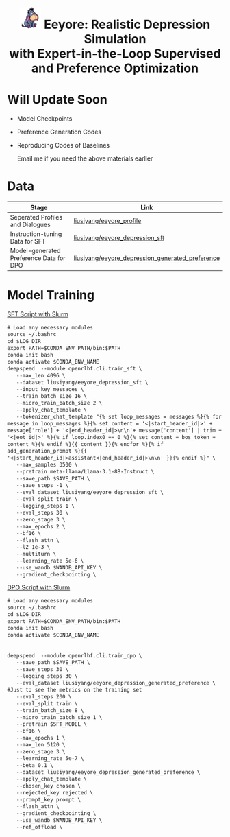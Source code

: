 <h1 align="center">  <img src="https://github.com/MichiganNLP/Eeyore/blob/main/icon.png" width="50" height="50"> Eeyore: Realistic Depression Simulation  <br /> with Expert-in-the-Loop Supervised and Preference Optimization </h1>

# Will Update Soon

* Model Checkpoints
* Preference Generation Codes
* Reproducing Codes of Baselines

  Email me if you need the above materials earlier


# Data
|Stage|Link|
|-------|-------|
|Seperated Profiles and Dialogues|[liusiyang/eeyore_profile](https://huggingface.co/datasets/liusiyang/eeyore_profile)|
|Instruction-tuning Data for SFT|[liusiyang/eeyore_depression_sft](https://huggingface.co/datasets/liusiyang/eeyore_depression_sft)|
|Model-generated Preference Data for DPO|[liusiyang/eeyore_depression_generated_preference](https://huggingface.co/datasets/liusiyang/eeyore_depression_generated_preference)|


# Model Training

[SFT Script with Slurm](https://github.com/MichiganNLP/Eeyore/blob/main/code/train_sft_slurm_example.sh)
```
# Load any necessary modules
source ~/.bashrc
cd $LOG_DIR
export PATH=$CONDA_ENV_PATH/bin:$PATH
conda init bash
conda activate $CONDA_ENV_NAME
deepspeed  --module openrlhf.cli.train_sft \
   --max_len 4096 \
   --dataset liusiyang/eeyore_depression_sft \
   --input_key messages \
   --train_batch_size 16 \
   --micro_train_batch_size 2 \
   --apply_chat_template \
   --tokenizer_chat_template "{% set loop_messages = messages %}{% for message in loop_messages %}{% set content = '<|start_header_id|>' + message['role'] + '<|end_header_id|>\n\n'+ message['content'] | trim + '<|eot_id|>' %}{% if loop.index0 == 0 %}{% set content = bos_token + content %}{% endif %}{{ content }}{% endfor %}{% if add_generation_prompt %}{{ '<|start_header_id|>assistant<|end_header_id|>\n\n' }}{% endif %}" \
   --max_samples 3500 \
   --pretrain meta-llama/Llama-3.1-8B-Instruct \
   --save_path $SAVE_PATH \
   --save_steps -1 \
   --eval_dataset liusiyang/eeyore_depression_sft \
   --eval_split train \
   --logging_steps 1 \
   --eval_steps 30 \
   --zero_stage 3 \
   --max_epochs 2 \
   --bf16 \
   --flash_attn \
   --l2 1e-3 \
   --multiturn \
   --learning_rate 5e-6 \
   --use_wandb $WANDB_API_KEY \
   --gradient_checkpointing \
```

[DPO Script with Slurm](https://github.com/MichiganNLP/Eeyore/blob/main/code/train_dpo_slurm_example.sh)

```
# Load any necessary modules
source ~/.bashrc
cd $LOG_DIR
export PATH=$CONDA_ENV_PATH/bin:$PATH
conda init bash
conda activate $CONDA_ENV_NAME


deepspeed  --module openrlhf.cli.train_dpo \
   --save_path $SAVE_PATH \
   --save_steps 30 \
   --logging_steps 30 \
   --eval_dataset liusiyang/eeyore_depression_generated_preference \ #Just to see the metrics on the training set
   --eval_steps 200 \
   --eval_split train \
   --train_batch_size 8 \
   --micro_train_batch_size 1 \
   --pretrain $SFT_MODEL \
   --bf16 \
   --max_epochs 1 \
   --max_len 5120 \
   --zero_stage 3 \
   --learning_rate 5e-7 \
   --beta 0.1 \
   --dataset liusiyang/eeyore_depression_generated_preference \
   --apply_chat_template \
   --chosen_key chosen \
   --rejected_key rejected \
   --prompt_key prompt \
   --flash_attn \
   --gradient_checkpointing \
   --use_wandb $WANDB_API_KEY \
   --ref_offload \
```

